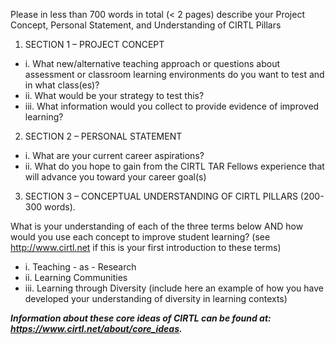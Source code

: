 Please in less than 700 words in total (< 2 pages) describe your  Project Concept, Personal Statement, and Understanding of CIRTL Pillars


1. SECTION 1 – PROJECT CONCEPT
+ i.	What new/alternative teaching approach or questions about assessment or classroom learning environments do you want to test and in what class(es)?
+ ii.	What would be your strategy to test this?
+ iii.	What information would you collect to provide evidence of improved learning?

2. SECTION 2 – PERSONAL STATEMENT
+ i.	What are your current career aspirations?
+ ii.	What do you hope to gain from the CIRTL TAR Fellows experience that will advance you toward your career goal(s)


3. SECTION 3 – CONCEPTUAL UNDERSTANDING OF CIRTL PILLARS (200-300 words).

What is your understanding of each of the three terms below AND how would you use each concept to improve student learning? (see http://www.cirtl.net if this is your first introduction to these terms)
+ i.	Teaching - as - Research
+ ii.	Learning Communities
+ iii.	Learning through Diversity (include here an example of how you have developed your understanding of diversity in learning contexts)

***Information about these core ideas of CIRTL can be found at: https://www.cirtl.net/about/core_ideas.***
